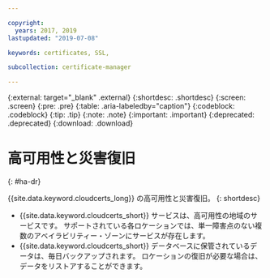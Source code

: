 ```yaml
---

copyright:
  years: 2017, 2019
lastupdated: "2019-07-08"

keywords: certificates, SSL, 

subcollection: certificate-manager

---
```


{:external: target="_blank" .external}
{:shortdesc: .shortdesc}
{:screen: .screen}
{:pre: .pre}
{:table: .aria-labeledby="caption"}
{:codeblock: .codeblock}
{:tip: .tip}
{:note: .note}
{:important: .important}
{:deprecated: .deprecated}
{:download: .download}

# 高可用性と災害復旧
{: #ha-dr}

{{site.data.keyword.cloudcerts_long}} の高可用性と災害復旧。
{: shortdesc}

* {{site.data.keyword.cloudcerts_short}} サービスは、高可用性の地域のサービスです。 サポートされている各ロケーションでは、単一障害点のない複数のアベイラビリティー・ゾーンにサービスが存在します。
* {{site.data.keyword.cloudcerts_short}} データベースに保管されているデータは、毎日バックアップされます。 ロケーションの復旧が必要な場合は、データをリストアすることができます。
